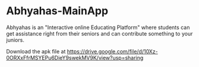 # Abhyahas-MainApp
Abhyahas is an "Interactive online Educating Platform" where students can get assistance right from their seniors and can contribute something to your juniors.

Download the apk file at https://drive.google.com/file/d/10Xz-0ORXxFfrMSYEPu6DieY9swekMV9K/view?usp=sharing
